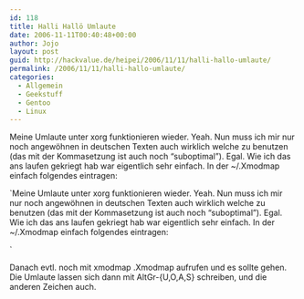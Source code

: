 ```yaml
---
id: 118
title: Halli Hallö Umlaute
date: 2006-11-11T00:40:48+00:00
author: Jojo
layout: post
guid: http://hackvalue.de/heipei/2006/11/11/halli-hallo-umlaute/
permalink: /2006/11/11/halli-hallo-umlaute/
categories:
  - Allgemein
  - Geekstuff
  - Gentoo
  - Linux
---
```

Meine Umlaute unter xorg funktionieren wieder. Yeah. Nun muss ich mir nur noch angewöhnen in deutschen Texten auch wirklich welche zu benutzen (das mit der Kommasetzung ist auch noch &#8220;suboptimal&#8221;). Egal. Wie ich das ans laufen gekriegt hab war eigentlich sehr einfach. In der ~/.Xmodmap einfach folgendes eintragen:
  
`Meine Umlaute unter xorg funktionieren wieder. Yeah. Nun muss ich mir nur noch angewöhnen in deutschen Texten auch wirklich welche zu benutzen (das mit der Kommasetzung ist auch noch &#8220;suboptimal&#8221;). Egal. Wie ich das ans laufen gekriegt hab war eigentlich sehr einfach. In der ~/.Xmodmap einfach folgendes eintragen:
  
` 
  
Danach evtl. noch mit xmodmap .Xmodmap aufrufen und es sollte gehen. Die Umlaute lassen sich dann mit AltGr-{U,O,A,S} schreiben, und die anderen Zeichen auch.